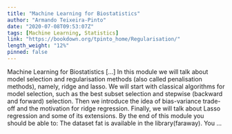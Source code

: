 ```yaml
---
title: "Machine Learning for Biostatistics"
author: "Armando Teixeira-Pinto"
date: "2020-07-08T09:53:07Z"
tags: [Machine Learning, Statistics]
link: "https://bookdown.org/tpinto_home/Regularisation/"
length_weight: "12%"
pinned: false
---
```


Machine Learning for Biostatistics [...] In this module we will talk about model selection and regularisation methods (also called
penalisation methods), namely, ridge and lasso. We will start with classical
algorithms for model selection, such as the best subset selection and stepwise
(backward and forward) selection. Then we introduce the idea of bias-variance
trade-off and the motivation for ridge regression. Finally, we will talk about
Lasso regression and some of its extensions. By the end of this module you should be able to: The dataset fat is available in the library(faraway). You ...
